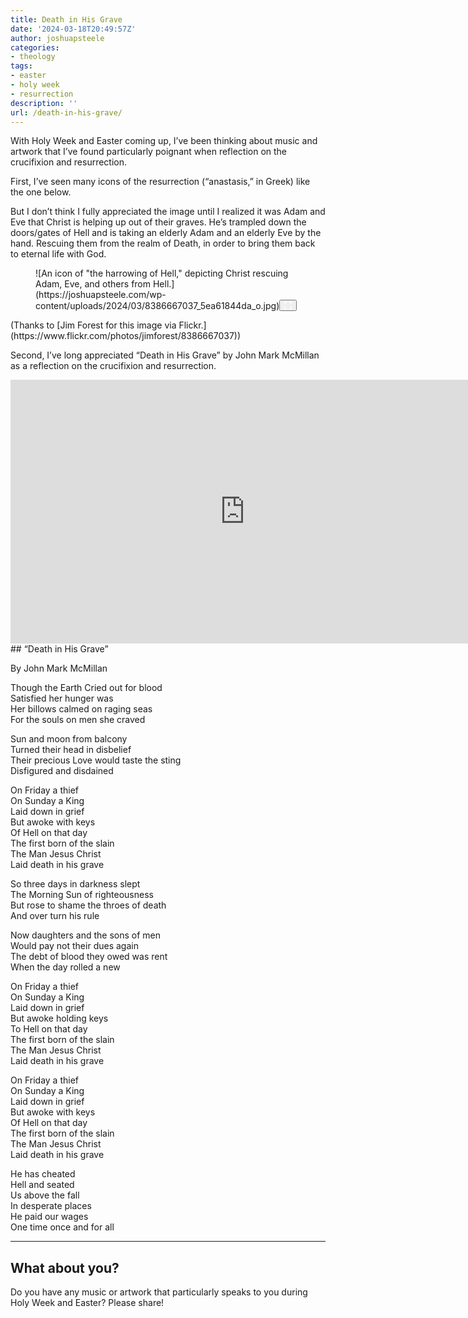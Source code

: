 ```yaml
---
title: Death in His Grave
date: '2024-03-18T20:49:57Z'
author: joshuapsteele
categories:
- theology
tags:
- easter
- holy week
- resurrection
description: ''
url: /death-in-his-grave/
---
```

With Holy Week and Easter coming up, I’ve been thinking about music and artwork that I’ve found particularly poignant when reflection on the crucifixion and resurrection.

First, I’ve seen many icons of the resurrection (“anastasis,” in Greek) like the one below.

But I don’t think I fully appreciated the image until I realized it was Adam and Eve that Christ is helping up out of their graves. He’s trampled down the doors/gates of Hell and is taking an elderly Adam and an elderly Eve by the hand. Rescuing them from the realm of Death, in order to bring them back to eternal life with God.

<figure class="wp-block-image size-full is-style-default wp-lightbox-container" data-wp-context="{"uploadedSrc":"https:\/\/joshuapsteele.com\/wp-content\/uploads\/2024\/03\/8386667037_5ea61844da_o.jpg","figureClassNames":"wp-block-image size-full is-style-default","figureStyles":null,"imgClassNames":"wp-image-42967","imgStyles":null,"targetWidth":1024,"targetHeight":657,"scaleAttr":false,"ariaLabel":"Enlarge image: An icon of \u0022the harrowing of Hell,\u0022 depicting Christ rescuing Adam, Eve, and others from Hell.","alt":"An icon of \u0022the harrowing of Hell,\u0022 depicting Christ rescuing Adam, Eve, and others from Hell."}" data-wp-interactive="core/image">![An icon of "the harrowing of Hell," depicting Christ rescuing Adam, Eve, and others from Hell.](https://joshuapsteele.com/wp-content/uploads/2024/03/8386667037_5ea61844da_o.jpg)<button aria-haspopup="dialog" aria-label="Enlarge image: An icon of "the harrowing of Hell," depicting Christ rescuing Adam, Eve, and others from Hell." class="lightbox-trigger" data-wp-init="callbacks.initTriggerButton" data-wp-on-async--click="actions.showLightbox" data-wp-style--right="context.imageButtonRight" data-wp-style--top="context.imageButtonTop" type="button"> <svg fill="none" height="12" viewbox="0 0 12 12" width="12" xmlns="http://www.w3.org/2000/svg"> <path d="M2 0a2 2 0 0 0-2 2v2h1.5V2a.5.5 0 0 1 .5-.5h2V0H2Zm2 10.5H2a.5.5 0 0 1-.5-.5V8H0v2a2 2 0 0 0 2 2h2v-1.5ZM8 12v-1.5h2a.5.5 0 0 0 .5-.5V8H12v2a2 2 0 0 1-2 2H8Zm2-12a2 2 0 0 1 2 2v2h-1.5V2a.5.5 0 0 0-.5-.5H8V0h2Z" fill="#fff"></path> </svg> </button></figure>(Thanks to [Jim Forest for this image via Flickr.](https://www.flickr.com/photos/jimforest/8386667037))

Second, I’ve long appreciated “Death in His Grave” by John Mark McMillan as a reflection on the crucifixion and resurrection.

<iframe allow="accelerometer; autoplay; clipboard-write; encrypted-media; gyroscope; picture-in-picture; web-share" allowfullscreen="" frameborder="0" height="422" loading="lazy" src="https://www.youtube.com/embed/jSTKbmNY1WA?feature=oembed" title="John Mark McMillan - Death In His Grave (Live) ft. Bryan Torwalt" width="750"></iframe>## “Death in His Grave” 

By John Mark McMillan

Though the Earth Cried out for blood  
Satisfied her hunger was  
Her billows calmed on raging seas  
For the souls on men she craved

Sun and moon from balcony  
Turned their head in disbelief  
Their precious Love would taste the sting  
Disfigured and disdained

On Friday a thief  
On Sunday a King  
Laid down in grief  
But awoke with keys  
Of Hell on that day  
The first born of the slain  
The Man Jesus Christ  
Laid death in his grave

So three days in darkness slept  
The Morning Sun of righteousness  
But rose to shame the throes of death  
And over turn his rule

Now daughters and the sons of men  
Would pay not their dues again  
The debt of blood they owed was rent  
When the day rolled a new

On Friday a thief  
On Sunday a King  
Laid down in grief  
But awoke holding keys  
To Hell on that day  
The first born of the slain  
The Man Jesus Christ  
Laid death in his grave

On Friday a thief  
On Sunday a King  
Laid down in grief  
But awoke with keys  
Of Hell on that day  
The first born of the slain  
The Man Jesus Christ  
Laid death in his grave

He has cheated  
Hell and seated  
Us above the fall  
In desperate places  
He paid our wages  
One time once and for all

---

## What about you?

Do you have any music or artwork that particularly speaks to you during Holy Week and Easter? Please share!